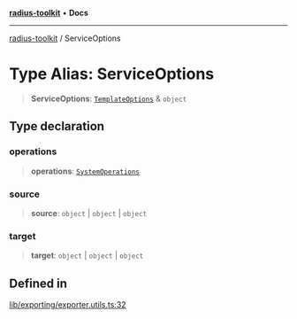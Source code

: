 [**radius-toolkit**](../README.md) • **Docs**

***

[radius-toolkit](../globals.md) / ServiceOptions

# Type Alias: ServiceOptions

> **ServiceOptions**: [`TemplateOptions`](TemplateOptions.md) & `object`

## Type declaration

### operations

> **operations**: [`SystemOperations`](SystemOperations.md)

### source

> **source**: `object` \| `object` \| `object`

### target

> **target**: `object` \| `object` \| `object`

## Defined in

[lib/exporting/exporter.utils.ts:32](https://github.com/rangle/radius-token-tango/blob/0fa25351e79af51a833bcebadbd83e27a9791a4f/packages/radius-toolkit/src/lib/exporting/exporter.utils.ts#L32)
